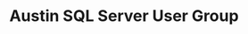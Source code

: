 ---
state: TX
region: Austin
title: Austin SQL Server User Group
description: aka. Capitol Area Central Texas Users of SQL Server (CACTUSS)
group_url: https://www.meetup.com/Austin-SQL-Server-User-Group/
topics: [ mssql, dataai, microsoft ]
---
